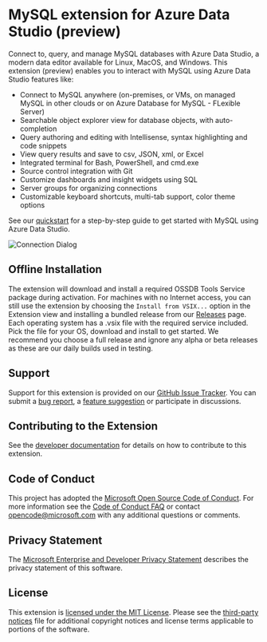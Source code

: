 # MySQL extension for Azure Data Studio (preview)

Connect to, query, and manage MySQL databases with Azure Data Studio, a modern data editor available for Linux, MacOS, and Windows. This extension (preview) enables you to interact with MySQL using Azure Data Studio features like:

* Connect to MySQL anywhere (on-premises, or VMs, on managed MySQL in other clouds or on Azure Database for MySQL - FLexible Server)
* Searchable object explorer view for database objects, with auto-completion
* Query authoring and editing with Intellisense, syntax highlighting and code snippets
* View query results and save to csv, JSON, xml, or Excel
* Integrated terminal for Bash, PowerShell, and cmd.exe
* Source control integration with Git
* Customize dashboards and insight widgets using SQL
* Server groups for organizing connections
* Customizable keyboard shortcuts, multi-tab support, color theme options

See our [quickstart] for a step-by-step guide to get started with MySQL using Azure Data Studio.

![Connection Dialog]

## Offline Installation
The extension will download and install a required OSSDB Tools Service package during activation. For machines with no Internet access, you can still use the extension by choosing the
`Install from VSIX...` option in the Extension view and installing a bundled release from our [Releases] page.
Each operating system has a .vsix file with the required service included. Pick the file for your OS, download and install to get started.
We recommend you choose a full release and ignore any alpha or beta releases as these are our daily builds used in testing.

## Support
Support for this extension is provided on our [GitHub Issue Tracker]. You can submit a [bug report], a [feature suggestion] or participate in discussions.

## Contributing to the Extension
See the [developer documentation] for details on how to contribute to this extension.

## Code of Conduct
This project has adopted the [Microsoft Open Source Code of Conduct]. For more information see the [Code of Conduct FAQ] or contact [opencode@microsoft.com] with any additional questions or comments.

## Privacy Statement
The [Microsoft Enterprise and Developer Privacy Statement] describes the privacy statement of this software.

## License
This extension is [licensed under the MIT License]. Please see the [third-party notices] file for additional copyright notices and license terms applicable to portions of the software.

[quickstart]: /documentation/quickstart.md
[Releases]: https://github.com/Microsoft/azuredatastudio-mysql/releases
[GitHub Issue Tracker]:https://github.com/Microsoft/azuredatastudio-mysql/issues
[bug report]:https://github.com/Microsoft/azuredatastudio-mysql/issues/new?labels=bug
[feature suggestion]:https://github.com/Microsoft/azuredatastudio-mysql/issues/new?labels=feature-request
[developer documentation]:/documentation/developer_documentation.md
[Microsoft Enterprise and Developer Privacy Statement]:https://go.microsoft.com/fwlink/?LinkId=786907&lang=en7
[licensed under the MIT License]: https://github.com/Microsoft/azuredatastudio-mysql/blob/master/LICENSE
[third-party notices]: https://github.com/Microsoft/azuredatastudio-mysql/blob/master/ThirdPartyNotices.txt
[Microsoft Open Source Code of Conduct]:https://opensource.microsoft.com/codeofconduct/
[Code of Conduct FAQ]:https://opensource.microsoft.com/codeofconduct/faq/
[opencode@microsoft.com]:mailto:opencode@microsoft.com

[Connection Dialog]:https://user-images.githubusercontent.com/20936410/88841636-1327e200-d193-11ea-969b-0e0c977c6467.PNG
